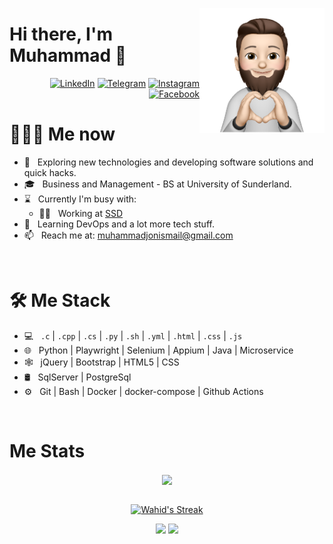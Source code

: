 <a href="https://t.me/wahid_abduhakimov"><img src="34f9c20179ef29ce7b8c1f52359cf9d3-sticker.png" align="right" height="200"/></a>

# Hi there, I'm Muhammad 👋


<p align="end">
<a href="https://www.linkedin.com/in/muhammadjonismail/"><img alt="LinkedIn" src="https://img.shields.io/badge/LinkedIn-gray?style=flat-square&logo=linkedin"></a>
<a href="https://t.me/Muhammadjon_Ismail"><img alt="Telegram" src="https://img.shields.io/badge/telegram-gray?style=flat-square&logo=telegram"></a>
<a href="https://instagram.com/"><img alt="Instagram" src="https://img.shields.io/badge/instagram-gray?style=flat-square&logo=instagram"></a>
<a href="https://facebook.com/Muhammad Ismoil"><img alt="Facebook" src="https://img.shields.io/badge/facebook-gray?style=flat-square&logo=facebook"></a>
</p>

<h1> 👨🏻‍💻 Me now </h1>

- 🤔 &nbsp; Exploring new technologies and developing software solutions and quick hacks.
- 🎓 &nbsp; Business and Management - BS at University of Sunderland.
- ⌛️ &nbsp; Currently I'm busy with:
  - 👨‍🏫 &nbsp; Working at [SSD](http://ssd.uz/)
- 🌱 &nbsp; Learning DevOps and a lot more tech stuff.
- 📫 &nbsp; Reach me at: muhammadjonismail@gmail.com

<br/>

<h1>🛠 Me Stack</h1>

- 💻 &nbsp; `.c` | `.cpp` | `.cs` | `.py` | `.sh` | `.yml` | `.html` | `.css` | `.js`
- 🌐 &nbsp; Python | Playwright | Selenium | Appium | Java | Microservice
- 🕸 &nbsp; jQuery | Bootstrap | HTML5 | CSS
- 🛢 &nbsp; SqlServer | PostgreSql
- ⚙️ &nbsp; Git | Bash | Docker | docker-compose | Github Actions

<br/>

<h1>Me Stats</h1>

<div align="center">
<a href="">
  <img align="center" src="https://github-readme-stats.vercel.app/api?username=muydinjanovv&count_private=true&include_all_commits=true&show_icons=true&title_color=007bff&text_color=e7e7e7&icon_color=007bff&bg_color=171c28" />
<a />
<div>
 <br/>

[![Wahid's Streak](https://github-readme-streak-stats.herokuapp.com?user=muydinjanovv&theme=dark&date_format=M%20j%5B%2C%20Y%5D&border=FFFFFF&ring=3722DD)](https://git.io/streak-stats)

[![](https://komarev.com/ghpvc/?username=muydinjanovv&color=orange&label=Profile%20Views)](https://github.com/muydinjanovv/muydinjanovv)
[![](https://img.shields.io/github/followers/muydinjanovv?label=GitHub%20Followers)](https://github.com/muydinjanovv)

<!--
**muydinjanovv/muydinjanovv** is a ✨ _special_ ✨ repository because its `README.md` (this file) appears on your GitHub profile.

Here are some ideas to get you started:

- 🔭 I’m currently working on ...
- 🌱 I’m currently learning ...
- 👯 I’m looking to collaborate on ...
- 🤔 I’m looking for help with ...
- 💬 Ask me about ...
- 📫 How to reach me: ...
- 😄 Pronouns: ...
- ⚡ Fun fact: ...
-->
